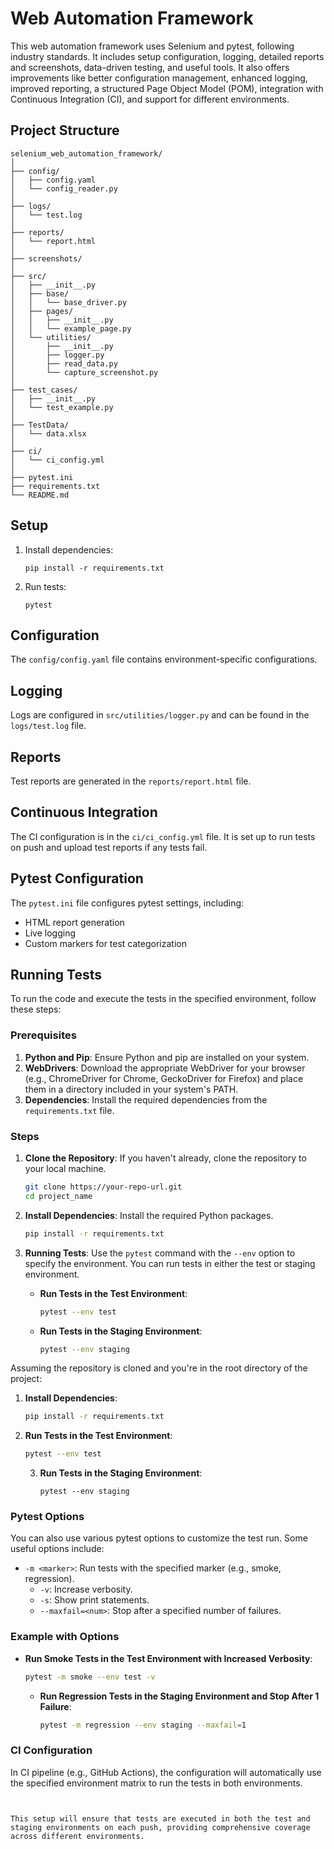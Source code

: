 # Web Automation Framework

This web automation framework uses Selenium and pytest, following industry standards. It includes setup configuration, logging, detailed reports and screenshots, data-driven testing, and useful tools. It also offers improvements like better configuration management, enhanced logging, improved reporting, a structured Page Object Model (POM), integration with Continuous Integration (CI), and support for different environments.

## Project Structure

    selenium_web_automation_framework/
    │
    ├── config/
    │   ├── config.yaml
    │   └── config_reader.py
    │
    ├── logs/
    │   └── test.log
    │
    ├── reports/
    │   └── report.html
    │
    ├── screenshots/
    │
    ├── src/
    │   ├── __init__.py
    │   ├── base/
    │   │   └── base_driver.py
    │   ├── pages/
    │   │   ├── __init__.py
    │   │   └── example_page.py
    │   └── utilities/
    │       ├── __init__.py
    │       ├── logger.py
    │       ├── read_data.py
    │       └── capture_screenshot.py
    │
    ├── test_cases/
    │   ├── __init__.py
    │   └── test_example.py
    │
    ├── TestData/
    │   └── data.xlsx
    │
    ├── ci/
    │   └── ci_config.yml
    │
    ├── pytest.ini
    ├── requirements.txt
    └── README.md

## Setup

1. Install dependencies:
   ```
   pip install -r requirements.txt
   ```

2. Run tests:
   ```
   pytest
   ```

## Configuration

The `config/config.yaml` file contains environment-specific configurations.

## Logging

Logs are configured in `src/utilities/logger.py` and can be found in the `logs/test.log` file.

## Reports

Test reports are generated in the `reports/report.html` file.

## Continuous Integration

The CI configuration is in the `ci/ci_config.yml` file. It is set up to run tests on push and upload test reports if any tests fail.

## Pytest Configuration

The `pytest.ini` file configures pytest settings, including:
- HTML report generation
- Live logging
- Custom markers for test categorization

## Running Tests

To run the code and execute the tests in the specified environment, follow these steps:

### Prerequisites

1. **Python and Pip**: Ensure Python and pip are installed on your system.
2. **WebDrivers**: Download the appropriate WebDriver for your browser (e.g., ChromeDriver for Chrome, GeckoDriver for Firefox) and place them in a directory included in your system's PATH.
3. **Dependencies**: Install the required dependencies from the `requirements.txt` file.

### Steps

1. **Clone the Repository**: If you haven't already, clone the repository to your local machine.
   ```sh
   git clone https://your-repo-url.git
   cd project_name
   ```

2. **Install Dependencies**: Install the required Python packages.
   ```sh
   pip install -r requirements.txt
   ```

3. **Running Tests**: Use the `pytest` command with the `--env` option to specify the environment. You can run tests in either the test or staging environment.

   - **Run Tests in the Test Environment**:
     ```sh
     pytest --env test
     ```

   - **Run Tests in the Staging Environment**:
     ```sh
     pytest --env staging
     ```

Assuming the repository is cloned and you're in the root directory of the project:

1. **Install Dependencies**:
   ```sh
   pip install -r requirements.txt
   ```

2. **Run Tests in the Test Environment**:
   ```sh
   pytest --env test
   ```

   3. **Run Tests in the Staging Environment**:
      ```
      pytest --env staging
      ```

### Pytest Options

You can also use various pytest options to customize the test run. Some useful options include:

- `-m <marker>`: Run tests with the specified marker (e.g., smoke, regression).
  - `-v`: Increase verbosity.
  - `-s`: Show print statements.
  - `--maxfail=<num>`: Stop after a specified number of failures.

### Example with Options

   - **Run Smoke Tests in the Test Environment with Increased Verbosity**:
     ```sh
     pytest -m smoke --env test -v
     ```
   
     - **Run Regression Tests in the Staging Environment and Stop After 1 Failure**:
       ```sh
       pytest -m regression --env staging --maxfail=1
       ```

### CI Configuration

In CI pipeline (e.g., GitHub Actions), the configuration will automatically use the specified environment matrix to run the tests in both environments.

```


This setup will ensure that tests are executed in both the test and staging environments on each push, providing comprehensive coverage across different environments.
